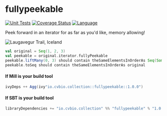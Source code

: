 # fullypeekable

[![Unit Tests](https://github.com/clintval/fullypeekable/actions/workflows/unit-tests.yml/badge.svg?branch=main)](https://github.com/clintval/fullypeekable/actions/workflows/unit-tests.yml)
[![Coverage Status](https://codecov.io/gh/clintval/fullypeekable/branch/main/graph/badge.svg)](https://codecov.io/gh/clintval/fullypeekable)
[![Language](https://img.shields.io/badge/language-scala-c22d40.svg)](https://www.scala-lang.org/)

Peek forward in an iterator for as far as you'd like, memory allowing!

![Laugavegur Trail, Iceland](.github/img/cover.jpg)

```scala
val original = Seq(1, 2, 3)
val peekable = original.iterator.fullyPeekable
peekable.liftMany(0, 3) should contain theSameElementsInOrderAs Seq(Some(1), Some(2), Some(3), None)
peekable.toSeq should contain theSameElementsInOrderAs original
```

#### If Mill is your build tool

```scala
ivyDeps ++ Agg(ivy"io.cvbio.collection::fullypeekable::1.0.0")
```

#### If SBT is your build tool

```scala
libraryDependencies += "io.cvbio.collection" %% "fullypeekable" % "1.0.0"
```
